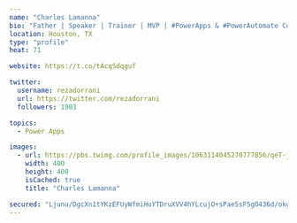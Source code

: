 ```yaml
---
name: "Charles Lamanna"
bio: "Father | Speaker | Trainer | MVP | #PowerApps & #PowerAutomate Community Super User | YouTuber Right-pointing triangle http://youtube.com/c/rezadorrani | Learn - Share - Clockwise rightwards and leftwards open circle arrows"
location: Houston, TX
type: "profile"
heat: 71

website: https://t.co/tAcqSdqguf

twitter:
  username: rezadorrani
  url: https://twitter.com/rezadorrani
  followers: 1903

topics:
  - Power Apps

images:
  - url: https://pbs.twimg.com/profile_images/1063114045270777856/qeT-jpWr_400x400.jpg
    width: 400
    height: 400
    isCached: true
    title: "Charles Lamanna"

secured: "Ljunu/DgcXn1tYKzEFUyWfmiHuYTDruXVV4hYLcujO+sPae5sF5gO436d/okgGz41cnA27YVkPng0n62ZRyuIkeZp5EiHR8nu0MS/zyLOfMueX5PWy+A49hibT4KOcww7/texPJDVl3X57kY2T+yoKm1lgSBqnYCvudinh5JZ5qbf8Z8aP2Rx6b/rlRpnkF7/b19thwL4XtlSLJj0LGdyFVl9XaCudMD3IZ/wElR3XqzCVFT5ZC/wKHUbkfHJAO7GV9cJJ+yibEFHhJ47XWpPkf7F6IDEMgcS3jBkarW5aDbgDyEmMUSPxlAXXU8oOAvfuIZ512sJqeL+aG7ROAgF5yiICWhVMPmQXWqtnMk+M++s6J6nsEYqKnOXvtPqDM6fBmjeSswId7vLjSlXHml0Jgx1a0zPbjzvNVJhWbRQEU=;nvVP9SNl6WT6UoP1f078YA=="
---
```


